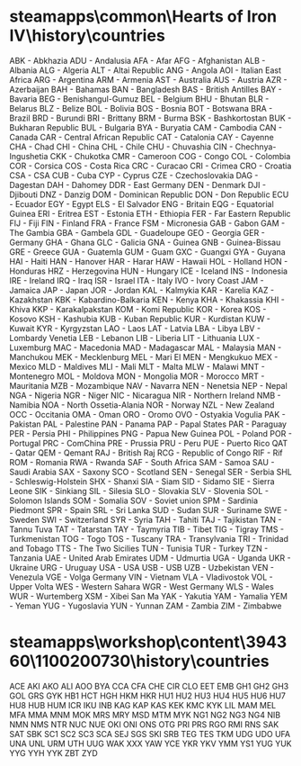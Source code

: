 
# steamapps\common\Hearts of Iron IV\history\countries
ABK - Abkhazia
ADU - Andalusia
AFA - Afar
AFG - Afghanistan
ALB - Albania
ALG - Algeria
ALT - Altai Republic
ANG - Angola
AOI - Italian East Africa
ARG - Argentina
ARM - Armenia
AST - Australia
AUS - Austria
AZR - Azerbaijan
BAH - Bahamas
BAN - Bangladesh
BAS - British Antilles
BAY - Bavaria
BEG - Benishangul-Gumuz
BEL - Belgium
BHU - Bhutan
BLR - Belarus
BLZ - Belize
BOL - Bolivia
BOS - Bosnia
BOT - Botswana
BRA - Brazil
BRD - Burundi
BRI - Brittany
BRM - Burma
BSK - Bashkortostan
BUK - Bukharan Republic
BUL - Bulgaria
BYA - Buryatia
CAM - Cambodia
CAN - Canada
CAR - Central African Republic
CAT - Catalonia
CAY - Cayenne
CHA - Chad
CHI - China
CHL - Chile
CHU - Chuvashia
CIN - Chechnya-Ingushetia
CKK - Chukotka
CMR - Cameroon
COG - Congo
COL - Colombia
COR - Corsica
COS - Costa Rica
CRC - Curacao
CRI - Crimea
CRO - Croatia
CSA - CSA
CUB - Cuba
CYP - Cyprus
CZE - Czechoslovakia
DAG - Dagestan
DAH - Dahomey
DDR - East Germany
DEN - Denmark
DJI - Djibouti
DNZ - Danzig
DOM - Dominican Republic
DON - Don Republic
ECU - Ecuador
EGY - Egypt
ELS - El Salvador
ENG - Britain
EQG - Equatorial Guinea
ERI - Eritrea
EST - Estonia
ETH - Ethiopia
FER - Far Eastern Republic
FIJ - Fiji
FIN - Finland
FRA - France
FSM - Micronesia
GAB - Gabon
GAM - The Gambia
GBA - Gambela
GDL - Guadeloupe
GEO - Georgia
GER - Germany
GHA - Ghana
GLC - Galicia
GNA - Guinea
GNB - Guinea-Bissau
GRE - Greece
GUA - Guatemla
GUM - Guam
GXC - Guangxi
GYA - Guyana
HAI - Haiti
HAN - Hanover
HAR - Harar
HAW - Hawaii
HOL - Holland
HON - Honduras
HRZ - Herzegovina
HUN - Hungary
ICE - Iceland
INS - Indonesia
IRE - Ireland
IRQ - Iraq
ISR - Israel
ITA - Italy
IVO - Ivory Coast
JAM - Jamaica
JAP - Japan
JOR - Jordan
KAL - Kalmykia
KAR - Karelia
KAZ - Kazakhstan
KBK - Kabardino-Balkaria
KEN - Kenya
KHA - Khakassia
KHI - Khiva
KKP - Karakalpakstan
KOM - Komi Republic
KOR - Korea
KOS - Kosovo
KSH - Kashubia
KUB - Kuban Republic
KUR - Kurdistan
KUW - Kuwait
KYR - Kyrgyzstan
LAO - Laos
LAT - Latvia
LBA - Libya
LBV - Lombardy Venetia
LEB - Lebanon
LIB - Liberia
LIT - Lithuania
LUX - Luxemburg
MAC - Macedonia
MAD - Madagascar
MAL - Malaysia
MAN - Manchukou
MEK - Mecklenburg
MEL - Mari El
MEN - Mengkukuo
MEX - Mexico
MLD - Maldives
MLI - Mali
MLT - Malta
MLW - Malawi
MNT - Montenegro
MOL - Moldova
MON - Mongolia
MOR - Morocco
MRT - Mauritania
MZB - Mozambique
NAV - Navarra
NEN - Nenetsia
NEP - Nepal
NGA - Nigeria
NGR - Niger
NIC - Nicaragua
NIR - Northern Ireland
NMB - Namibia
NOA - North Ossetia-Alania
NOR - Norway
NZL - New Zealand
OCC - Occitania
OMA - Oman
ORO - Oromo
OVO - Ostyakia Vogulia
PAK - Pakistan
PAL - Palestine
PAN - Panama
PAP - Papal States
PAR - Paraguay
PER - Persia
PHI - Philippines
PNG - Papua New Guinea
POL - Poland
POR - Portugal
PRC - ComChina
PRE - Prussia
PRU - Peru
PUE - Puerto Rico
QAT - Qatar
QEM - Qemant
RAJ - British Raj
RCG - Republic of Congo
RIF - Rif
ROM - Romania
RWA - Rwanda
SAF - South Africa
SAM - Samoa
SAU - Saudi Arabia
SAX - Saxony
SCO - Scotland
SEN - Senegal
SER - Serbia
SHL - Schleswig-Holstein
SHX - Shanxi
SIA - Siam
SID - Sidamo
SIE - Sierra Leone
SIK - Sinkiang
SIL - Silesia
SLO - Slovakia
SLV - Slovenia
SOL - Solomon Islands
SOM - Somalia
SOV - Soviet union
SPM - Sardinia Piedmont
SPR - Spain
SRL - Sri Lanka
SUD - Sudan
SUR - Suriname
SWE - Sweden
SWI - Switzerland
SYR - Syria
TAH - Tahiti
TAJ - Tajikistan
TAN - Tannu Tuva
TAT - Tatarstan
TAY - Taymyria
TIB - Tibet
TIG - Tigray
TMS - Turkmenistan
TOG - Togo
TOS - Tuscany
TRA - Transylvania
TRI - Trinidad and Tobago
TTS - The Two Sicilies
TUN - Tunisia
TUR - Turkey
TZN - Tanzania
UAE - United Arab Emirates
UDM - Udmurtia
UGA - Uganda
UKR - Ukraine
URG - Uruguay
USA - USA
USB - USB
UZB - Uzbekistan
VEN - Venezula
VGE - Volga Germany
VIN - Vietnam
VLA - Vladivostok
VOL - Upper Volta
WES - Western Sahara
WGR - West Germany
WLS - Wales
WUR - Wurtemberg
XSM - Xibei San Ma
YAK - Yakutia
YAM - Yamalia
YEM - Yeman
YUG - Yugoslavia
YUN - Yunnan
ZAM - Zambia
ZIM - Zimbabwe

# steamapps\workshop\content\394360\1100200730\history\countries
ACE
AKI
AKO
ALI
AOO
BYA
CCA
CFA
CHE
CIR
CLO
EET
EMB
GH1
GH2
GH3
GOL
GRS
GYK
HB1
HCT
HGH
HKM
HKR
HU1
HU2
HU3
HU4
HU5
HU6
HU7
HU8
HUB
HUM
ICR
IKU
INB
KAG
KAP
KAS
KEK
KMC
KYK
LIL
MAM
MEL
MFA
MMA
MNM
MOK
MRS
MRY
MSD
MTM
MYK
NG1
NG2
NG3
NG4
NIB
NMN
NMS
NTR
NUC
NUE
OKI
ONI
ONS
OTG
PRI
PRS
RGO
RMI
RNS
SAK
SAT
SBK
SC1
SC2
SC3
SCA
SEJ
SGS
SKI
SRB
TEG
TES
TKM
UDG
UDO
UFA
UNA
UNL
URM
UTH
UUG
WAK
XXX
YAW
YCE
YKR
YKV
YMM
YS1
YUG
YUK
YYG
YYH
YYK
ZBT
ZYD
